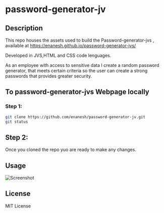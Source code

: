 # password-generator-jv



## Description

This repo houses the assets used to build the Password-generator-jvs , available at https://enanesh.github.io/password-generator-jvs/



Developed in JVS,HTML and CSS code lenguages. 

As an employee with access to sensitive data I create a random password generator, that meets certain criteria so the user can create a strong passwords that provides greater security.


## To password-generator-jvs Webpage locally 
 
### Step 1:

```sh
git clone https://github.com/enanesh/password-generator-jv.git
git status 
```

## Step 2:
Once you cloned the repo yuo are ready to make any changes.

## Usage



![Screenshot](https://github.com/enanesh/password-generator-jvs/blob/main/Images%20/README%20image.png)





## License

MIT License 

    
